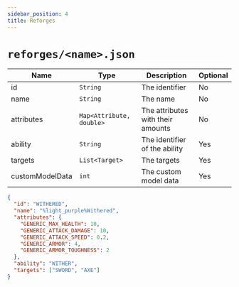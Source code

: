 ```yaml
---
sidebar_position: 4
title: Reforges
---
```


# `reforges/<name>.json`

| Name | Type | Description | Optional |
| --- | --- | --- | --- |
| id | `String` | The identifier | No |
| name | `String` | The name | No |
| attributes | `Map<Attribute, double>` | The attributes with their amounts | No |
| ability | `String` | The identifier of the ability | Yes |
| targets | `List<Target>` | The targets | Yes |
| customModelData | `int` | The custom model data | Yes |

```json
{
  "id": "WITHERED",
  "name": "%light_purple%Withered",
  "attributes": {
    "GENERIC_MAX_HEALTH": 10,
    "GENERIC_ATTACK_DAMAGE": 10,
    "GENERIC_ATTACK_SPEED": 0.2,
    "GENERIC_ARMOR": 4,
    "GENERIC_ARMOR_TOUGHNESS": 2
  },
  "ability": "WITHER",
  "targets": ["SWORD", "AXE"]
}
```

